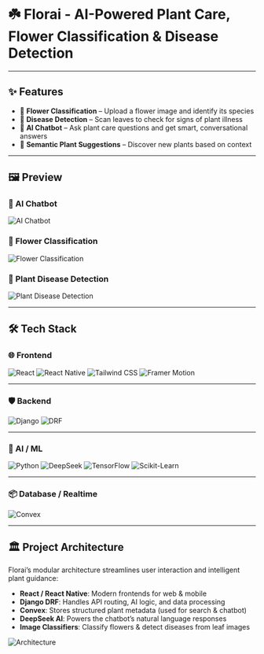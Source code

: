 # ☘️ Florai - AI-Powered Plant Care, Flower Classification & Disease Detection



---

## ✨ Features

- 🌸 **Flower Classification** – Upload a flower image and identify its species
- 🦠 **Disease Detection** – Scan leaves to check for signs of plant illness
- 💬 **AI Chatbot** – Ask plant care questions and get smart, conversational answers
- 🌱 **Semantic Plant Suggestions** – Discover new plants based on context

---

## 🖼️ Preview

### 🤖 AI Chatbot
![AI Chatbot](https://github.com/user-attachments/assets/4a919806-db61-4e89-a450-ec87aee43469)

### 🌼 Flower Classification
![Flower Classification](https://github.com/user-attachments/assets/a71bf14f-5d1d-432b-ab8b-c7bbc7cbea63)

### 🍃 Plant Disease Detection
![Plant Disease Detection](https://github.com/user-attachments/assets/98350f2a-bdc1-4d50-914a-b94d6c6afbc3)

---

## 🛠️ Tech Stack

### 🌐 Frontend

![React](https://img.shields.io/badge/React-20232A?style=for-the-badge&logo=react&logoColor=61DAFB)
![React Native](https://img.shields.io/badge/React_Native-20232A?style=for-the-badge&logo=react&logoColor=61DAFB)
![Tailwind CSS](https://img.shields.io/badge/Tailwind_CSS-38B2AC?style=for-the-badge&logo=tailwind-css&logoColor=white)
![Framer Motion](https://img.shields.io/badge/Framer_Motion-0055FF?style=for-the-badge&logo=framer&logoColor=white)

---

### 🛡️ Backend

![Django](https://img.shields.io/badge/Django-092E20?style=for-the-badge&logo=django&logoColor=white)
![DRF](https://img.shields.io/badge/Django_REST_Framework-FF1709?style=for-the-badge&logo=django&logoColor=white)

---

### 🤖 AI / ML

![Python](https://img.shields.io/badge/Python-3776AB?style=for-the-badge&logo=python&logoColor=white)
![DeepSeek](https://img.shields.io/badge/DeepSeek_AI-0B1621?style=for-the-badge&logo=OpenAI&logoColor=white)
![TensorFlow](https://img.shields.io/badge/TensorFlow-FF6F00?style=for-the-badge&logo=tensorflow&logoColor=white)
![Scikit-Learn](https://img.shields.io/badge/Scikit--Learn-F7931E?style=for-the-badge&logo=scikit-learn&logoColor=white)

---

### 📦 Database / Realtime

![Convex](https://img.shields.io/badge/Convex-4B5563?style=for-the-badge&logo=data&logoColor=white)

---

## 🏛️ Project Architecture

Florai’s modular architecture streamlines user interaction and intelligent plant guidance:

- **React / React Native**: Modern frontends for web & mobile
- **Django DRF**: Handles API routing, AI logic, and data processing
- **Convex**: Stores structured plant metadata (used for search & chatbot)
- **DeepSeek AI**: Powers the chatbot’s natural language responses
- **Image Classifiers**: Classify flowers & detect diseases from leaf images

![Architecture](https://github.com/user-attachments/assets/50dfabd0-59d5-4bc4-b359-9329ae3cb92a)




